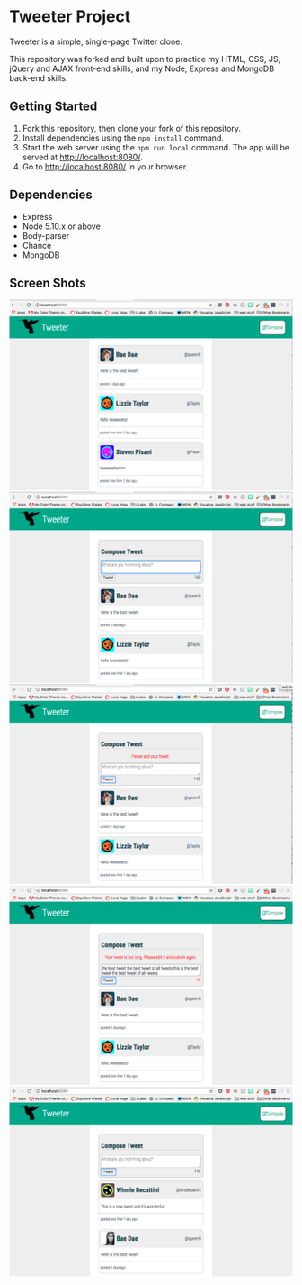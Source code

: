 # Tweeter Project

Tweeter is a simple, single-page Twitter clone.

This repository was forked and built upon to practice my HTML, CSS, JS, jQuery and AJAX front-end skills, and my Node, Express and MongoDB back-end skills.

## Getting Started

1. Fork this repository, then clone your fork of this repository.
2. Install dependencies using the `npm install` command.
3. Start the web server using the `npm run local` command. The app will be served at <http://localhost:8080/>.
4. Go to <http://localhost:8080/> in your browser.

## Dependencies

- Express
- Node 5.10.x or above
- Body-parser
- Chance
- MongoDB

## Screen Shots
!["Tweeter Application on Load"](https://github.com/unleished/tweeter/blob/master/docs/TweeterPage_onLoad.png?raw=true)
!["Compose Button Click shows the Compose Tweet section"](https://github.com/unleished/tweeter/blob/master/docs/TweeterPage_ComposeClick.png?raw=true)
!["Error message if Compose Tweet text box has no input"](https://github.com/unleished/tweeter/blob/master/docs/TweeterPage_EmptyError.png?raw=true)
!["Error message if Tweet has more characters than allowed"](https://github.com/unleished/tweeter/blob/master/docs/TweeterPage_TooManyCharacters.png?raw=true)
!["Homepage after a tweet has been posted"](https://github.com/unleished/tweeter/blob/master/docs/TweeterPostedTweet.png?raw=true)
